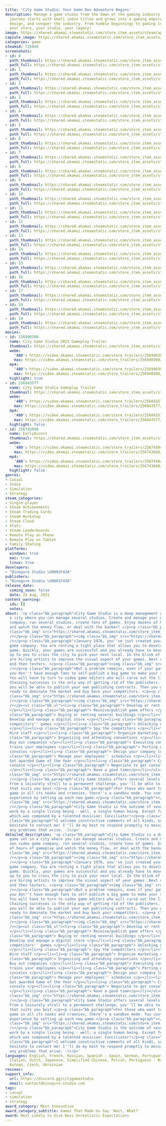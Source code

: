 ```yaml
---
title: 'City Game Studio: Your Game Dev Adventure Begins'
description: Manage a game studio from the dawn of the gaming industry in 1976. Your
  journey starts with small indie titles and grows into a gaming empire. Develop,
  design, and conquer the industry. From humble beginnings to gaming legend – it’s
  your story, your studio, your legacy!
image: https://shared.akamai.steamstatic.com/store_item_assets/steam/apps/726840/header.jpg?t=1732877106
capsule_image: https://shared.akamai.steamstatic.com/store_item_assets/steam/apps/726840/d67ca51a2e33e6fc7c7187d1ebe93e3b62457e10/capsule_231x87.jpg?t=1732877106
categories: game
steamid: 726840
screenshots:
- id: 0
  path_thumbnail: https://shared.akamai.steamstatic.com/store_item_assets/steam/apps/726840/ss_f6e35ebe69dcce66f042e58c03b4364fe0629226.600x338.jpg?t=1732877106
  path_full: https://shared.akamai.steamstatic.com/store_item_assets/steam/apps/726840/ss_f6e35ebe69dcce66f042e58c03b4364fe0629226.1920x1080.jpg?t=1732877106
- id: 1
  path_thumbnail: https://shared.akamai.steamstatic.com/store_item_assets/steam/apps/726840/ss_ca3bae42c03d23aef21a4f6d32c942cf44529bca.600x338.jpg?t=1732877106
  path_full: https://shared.akamai.steamstatic.com/store_item_assets/steam/apps/726840/ss_ca3bae42c03d23aef21a4f6d32c942cf44529bca.1920x1080.jpg?t=1732877106
- id: 2
  path_thumbnail: https://shared.akamai.steamstatic.com/store_item_assets/steam/apps/726840/ss_7dee68d7fd2168d152ecfb01f057867a730e4ef9.600x338.jpg?t=1732877106
  path_full: https://shared.akamai.steamstatic.com/store_item_assets/steam/apps/726840/ss_7dee68d7fd2168d152ecfb01f057867a730e4ef9.1920x1080.jpg?t=1732877106
- id: 3
  path_thumbnail: https://shared.akamai.steamstatic.com/store_item_assets/steam/apps/726840/ss_d35718c290ae6a96a879684396d43c12fa4237c5.600x338.jpg?t=1732877106
  path_full: https://shared.akamai.steamstatic.com/store_item_assets/steam/apps/726840/ss_d35718c290ae6a96a879684396d43c12fa4237c5.1920x1080.jpg?t=1732877106
- id: 4
  path_thumbnail: https://shared.akamai.steamstatic.com/store_item_assets/steam/apps/726840/ss_7f1e2b3d1e66d7d9493f370b7bff4c0913d918f7.600x338.jpg?t=1732877106
  path_full: https://shared.akamai.steamstatic.com/store_item_assets/steam/apps/726840/ss_7f1e2b3d1e66d7d9493f370b7bff4c0913d918f7.1920x1080.jpg?t=1732877106
- id: 5
  path_thumbnail: https://shared.akamai.steamstatic.com/store_item_assets/steam/apps/726840/ss_ef94171eed7f2d7b06c4e13b7efc2c6379b986e1.600x338.jpg?t=1732877106
  path_full: https://shared.akamai.steamstatic.com/store_item_assets/steam/apps/726840/ss_ef94171eed7f2d7b06c4e13b7efc2c6379b986e1.1920x1080.jpg?t=1732877106
- id: 6
  path_thumbnail: https://shared.akamai.steamstatic.com/store_item_assets/steam/apps/726840/ss_630cd2104332cb715efd08b3219746c8f1a93e7c.600x338.jpg?t=1732877106
  path_full: https://shared.akamai.steamstatic.com/store_item_assets/steam/apps/726840/ss_630cd2104332cb715efd08b3219746c8f1a93e7c.1920x1080.jpg?t=1732877106
- id: 7
  path_thumbnail: https://shared.akamai.steamstatic.com/store_item_assets/steam/apps/726840/ss_1aab46954a5bc430afe012952e0fc155b79fedef.600x338.jpg?t=1732877106
  path_full: https://shared.akamai.steamstatic.com/store_item_assets/steam/apps/726840/ss_1aab46954a5bc430afe012952e0fc155b79fedef.1920x1080.jpg?t=1732877106
- id: 8
  path_thumbnail: https://shared.akamai.steamstatic.com/store_item_assets/steam/apps/726840/ss_c3448fe95d2980f7bd734dec097d3c3705852ebc.600x338.jpg?t=1732877106
  path_full: https://shared.akamai.steamstatic.com/store_item_assets/steam/apps/726840/ss_c3448fe95d2980f7bd734dec097d3c3705852ebc.1920x1080.jpg?t=1732877106
- id: 9
  path_thumbnail: https://shared.akamai.steamstatic.com/store_item_assets/steam/apps/726840/ss_ef74efadd6a5382c9086de9e9a08815ccbd0fb0d.600x338.jpg?t=1732877106
  path_full: https://shared.akamai.steamstatic.com/store_item_assets/steam/apps/726840/ss_ef74efadd6a5382c9086de9e9a08815ccbd0fb0d.1920x1080.jpg?t=1732877106
- id: 10
  path_thumbnail: https://shared.akamai.steamstatic.com/store_item_assets/steam/apps/726840/ss_5293f367bd079f5cce0dc60639d019704c2e2d0b.600x338.jpg?t=1732877106
  path_full: https://shared.akamai.steamstatic.com/store_item_assets/steam/apps/726840/ss_5293f367bd079f5cce0dc60639d019704c2e2d0b.1920x1080.jpg?t=1732877106
- id: 11
  path_thumbnail: https://shared.akamai.steamstatic.com/store_item_assets/steam/apps/726840/ss_365a8c91d06194ec61a85c2a52f8316ac05e2af8.600x338.jpg?t=1732877106
  path_full: https://shared.akamai.steamstatic.com/store_item_assets/steam/apps/726840/ss_365a8c91d06194ec61a85c2a52f8316ac05e2af8.1920x1080.jpg?t=1732877106
- id: 12
  path_thumbnail: https://shared.akamai.steamstatic.com/store_item_assets/steam/apps/726840/ss_e8ddb5686961c907e8e44f55f7398bc6702326ee.600x338.jpg?t=1732877106
  path_full: https://shared.akamai.steamstatic.com/store_item_assets/steam/apps/726840/ss_e8ddb5686961c907e8e44f55f7398bc6702326ee.1920x1080.jpg?t=1732877106
- id: 13
  path_thumbnail: https://shared.akamai.steamstatic.com/store_item_assets/steam/apps/726840/ss_f2cea6465066357b48704cbf7b47f6dc8b517219.600x338.jpg?t=1732877106
  path_full: https://shared.akamai.steamstatic.com/store_item_assets/steam/apps/726840/ss_f2cea6465066357b48704cbf7b47f6dc8b517219.1920x1080.jpg?t=1732877106
- id: 14
  path_thumbnail: https://shared.akamai.steamstatic.com/store_item_assets/steam/apps/726840/ss_840d3aa10bba5d8dedaaa4176559fd5a26462fdc.600x338.jpg?t=1732877106
  path_full: https://shared.akamai.steamstatic.com/store_item_assets/steam/apps/726840/ss_840d3aa10bba5d8dedaaa4176559fd5a26462fdc.1920x1080.jpg?t=1732877106
- id: 15
  path_thumbnail: https://shared.akamai.steamstatic.com/store_item_assets/steam/apps/726840/ss_fab16f0a2775aae4044e0226d2e0916c0234fdac.600x338.jpg?t=1732877106
  path_full: https://shared.akamai.steamstatic.com/store_item_assets/steam/apps/726840/ss_fab16f0a2775aae4044e0226d2e0916c0234fdac.1920x1080.jpg?t=1732877106
- id: 16
  path_thumbnail: https://shared.akamai.steamstatic.com/store_item_assets/steam/apps/726840/ss_321da79b484d48589850a89212d4efa82333f4f7.600x338.jpg?t=1732877106
  path_full: https://shared.akamai.steamstatic.com/store_item_assets/steam/apps/726840/ss_321da79b484d48589850a89212d4efa82333f4f7.1920x1080.jpg?t=1732877106
- id: 17
  path_thumbnail: https://shared.akamai.steamstatic.com/store_item_assets/steam/apps/726840/ss_41634d36ae4b4e27707643c07ad19220f23f938b.600x338.jpg?t=1732877106
  path_full: https://shared.akamai.steamstatic.com/store_item_assets/steam/apps/726840/ss_41634d36ae4b4e27707643c07ad19220f23f938b.1920x1080.jpg?t=1732877106
- id: 18
  path_thumbnail: https://shared.akamai.steamstatic.com/store_item_assets/steam/apps/726840/ss_c15bcb22c05c8619d0d4bbdcce379be7ead84c22.600x338.jpg?t=1732877106
  path_full: https://shared.akamai.steamstatic.com/store_item_assets/steam/apps/726840/ss_c15bcb22c05c8619d0d4bbdcce379be7ead84c22.1920x1080.jpg?t=1732877106
- id: 19
  path_thumbnail: https://shared.akamai.steamstatic.com/store_item_assets/steam/apps/726840/ss_cb88741f15dfff025d6267316894eed2c71dfe43.600x338.jpg?t=1732877106
  path_full: https://shared.akamai.steamstatic.com/store_item_assets/steam/apps/726840/ss_cb88741f15dfff025d6267316894eed2c71dfe43.1920x1080.jpg?t=1732877106
movies:
- id: 256940308
  name: City Game Studio 2023 Gameplay Trailer
  thumbnail: https://shared.akamai.steamstatic.com/store_item_assets/steam/apps/256940308/movie.293x165.jpg?t=1709053131
  webm:
    '480': https://video.akamai.steamstatic.com/store_trailers/256940308/movie480_vp9.webm?t=1709053131
    max: https://video.akamai.steamstatic.com/store_trailers/256940308/movie_max_vp9.webm?t=1709053131
  mp4:
    '480': https://video.akamai.steamstatic.com/store_trailers/256940308/movie480.mp4?t=1709053131
    max: https://video.akamai.steamstatic.com/store_trailers/256940308/movie_max.mp4?t=1709053131
  highlight: true
- id: 256843577
  name: City Game Studio Gameplay Trailer
  thumbnail: https://shared.akamai.steamstatic.com/store_item_assets/steam/apps/256843577/movie.293x165.jpg?t=1709053135
  webm:
    '480': https://video.akamai.steamstatic.com/store_trailers/256843577/movie480_vp9.webm?t=1709053135
    max: https://video.akamai.steamstatic.com/store_trailers/256843577/movie_max_vp9.webm?t=1709053135
  mp4:
    '480': https://video.akamai.steamstatic.com/store_trailers/256843577/movie480.mp4?t=1709053135
    max: https://video.akamai.steamstatic.com/store_trailers/256843577/movie_max.mp4?t=1709053135
  highlight: false
- id: 256743048
  name: EarlyAccess
  thumbnail: https://shared.akamai.steamstatic.com/store_item_assets/steam/apps/256743048/movie.293x165.jpg?t=1709053139
  webm:
    '480': https://video.akamai.steamstatic.com/store_trailers/256743048/movie480.webm?t=1709053139
    max: https://video.akamai.steamstatic.com/store_trailers/256743048/movie_max.webm?t=1709053139
  mp4:
    '480': https://video.akamai.steamstatic.com/store_trailers/256743048/movie480.mp4?t=1709053139
    max: https://video.akamai.steamstatic.com/store_trailers/256743048/movie_max.mp4?t=1709053139
  highlight: false
genres:
- Casual
- Indie
- Simulation
- Strategy
steam_categories:
- Single-player
- Steam Achievements
- Steam Trading Cards
- Steam Workshop
- Steam Cloud
- Stats
- Steam Leaderboards
- Remote Play on Phone
- Remote Play on Tablet
- Family Sharing
platforms:
  windows: true
  mac: true
  linux: true
developers:
- "Binogure Studio \U0001F43A"
publishers:
- "Binogure Studio \U0001F43A"
release_date:
  coming_soon: false
  date: 24 Aug, 2021
content_warning:
  ids: []
  notes:
about: '<p class="bb_paragraph">City Game Studio is a deep management game set in
  a city where you can manage several studios. Create and manage your own video game
  company, run several studios, create tons of games. Enjoy dozens of hours of gameplay
  and watch the money flow, or deal with the banker! </p><p class="bb_paragraph"><img
  class="bb_img" src="https://shared.akamai.steamstatic.com/store_item_assets/steam/apps/726840/extras/map-rounded.gif?t=1732877106"
  /></p><p class="bb_paragraph"><img class="bb_img" src="https://shared.akamai.steamstatic.com/store_item_assets/steam/apps/726840/extras/gameplay-616x96.png?t=1732877106"
  /></p><p class="bb_paragraph">January 1976, you''ve just created your own video
  game company. You are renting a tight place that allows you to develop your first
  game. Quickly, your games are successful and you already have to move, but it is
  up to you to cross the city to pick your next local. In the blink of an eye you
  are hiring artists to improve the visual aspect of your games. Next came developers
  and then testers. </p><p class="bb_paragraph"><img class="bb_img" src="https://shared.akamai.steamstatic.com/store_item_assets/steam/apps/726840/extras/create-game-rounded.gif?t=1732877106"
  /></p><p class="bb_paragraph">But a problem remains, even if your games are brilliant,
  you don''t have enough fans to self-publish a big game to make your studio profitable.
  You will have to turn to video game editors who will carve out the lion''s share.
  Chaining successes is the only way of getting rid of the publishers. Furthermore
  you will be able to publish your own publishing contracts. Then you will then be
  ready to dominate the market and buy back your competitors. </p><p class="bb_paragraph"><img
  class="bb_img" src="https://shared.akamai.steamstatic.com/store_item_assets/steam/apps/726840/extras/create-engine-rounded.gif?t=1732877106"
  /></p><p class="bb_paragraph"><img class="bb_img" src="https://shared.akamai.steamstatic.com/store_item_assets/steam/apps/726840/extras/features-616x96.png?t=1732877106"
  /></p><ul class="bb_ul"><li><p class="bb_paragraph"> Develop or rent game engines
  </p></li><li><p class="bb_paragraph"> Receive/publish game offers </p></li><li><p
  class="bb_paragraph"> Buying or renting several buildings </p></li><li><p class="bb_paragraph">
  Develop and manage a digital store </p></li><li><p class="bb_paragraph"> Cracking
  competitors'' games </p></li><li><p class="bb_paragraph"> Unlocking new game genres
  </p></li><li><p class="bb_paragraph"> Spy the competitors </p></li><li><p class="bb_paragraph">
  Hire staff </p></li><li><p class="bb_paragraph"> Organize marketing campaigns </p></li><li><p
  class="bb_paragraph"> Organizing and attending conventions </p></li><li><p class="bb_paragraph">
  Buy out companies </p></li><li><p class="bb_paragraph"> Executing contracts that
  trains your employees </p></li><li><p class="bb_paragraph"> Porting games to several
  consoles </p></li><li><p class="bb_paragraph"> Design your company logo </p></li><li><p
  class="bb_paragraph"> Manage your employees'' schedules </p></li><li><p class="bb_paragraph">
  Get awarded Game of the Year </p></li><li><p class="bb_paragraph"> Create your own
  console </p></li><li><p class="bb_paragraph"> Negociate to get consoles'' licenses
  </p></li><li><p class="bb_paragraph"> Have a good time</p></li></ul><p class="bb_paragraph"><img
  class="bb_img" src="https://shared.akamai.steamstatic.com/store_item_assets/steam/apps/726840/extras/game-modes-616x96.png?t=1732877106"
  /></p><p class="bb_paragraph">City Game Studio offers several levels of difficulty.
  From a leisurely stroll to a permanent challenge, you''ll be able to find the difficulty
  that suits you best.</p><p class="bb_paragraph">For those who want to explore the
  game in all its nooks and crannies, there''s a sandbox mode. You control your gaming
  experience by setting up each new game.</p><p class="bb_paragraph"></p><p class="bb_paragraph"><img
  class="bb_img" src="https://shared.akamai.steamstatic.com/store_item_assets/steam/apps/726840/extras/development-team-616x96.png?t=1732877106"
  /></p><p class="bb_paragraph">City Game Studio is the outcome of several years''
  work by a single living being - well, a single human being. Except for the soundtrack,
  which was composed by a talented musician: Conciliator!</p><p class="bb_paragraph"></p><p
  class="bb_paragraph">I welcome constructive comments of all kinds, so please don''t
  hesitate to contact me! I''ll do my best to respond promptly to messages and solve
  any problems that arise. :)</p>'
detailed_description: '<p class="bb_paragraph">City Game Studio is a deep management
  game set in a city where you can manage several studios. Create and manage your
  own video game company, run several studios, create tons of games. Enjoy dozens
  of hours of gameplay and watch the money flow, or deal with the banker! </p><p class="bb_paragraph"><img
  class="bb_img" src="https://shared.akamai.steamstatic.com/store_item_assets/steam/apps/726840/extras/map-rounded.gif?t=1732877106"
  /></p><p class="bb_paragraph"><img class="bb_img" src="https://shared.akamai.steamstatic.com/store_item_assets/steam/apps/726840/extras/gameplay-616x96.png?t=1732877106"
  /></p><p class="bb_paragraph">January 1976, you''ve just created your own video
  game company. You are renting a tight place that allows you to develop your first
  game. Quickly, your games are successful and you already have to move, but it is
  up to you to cross the city to pick your next local. In the blink of an eye you
  are hiring artists to improve the visual aspect of your games. Next came developers
  and then testers. </p><p class="bb_paragraph"><img class="bb_img" src="https://shared.akamai.steamstatic.com/store_item_assets/steam/apps/726840/extras/create-game-rounded.gif?t=1732877106"
  /></p><p class="bb_paragraph">But a problem remains, even if your games are brilliant,
  you don''t have enough fans to self-publish a big game to make your studio profitable.
  You will have to turn to video game editors who will carve out the lion''s share.
  Chaining successes is the only way of getting rid of the publishers. Furthermore
  you will be able to publish your own publishing contracts. Then you will then be
  ready to dominate the market and buy back your competitors. </p><p class="bb_paragraph"><img
  class="bb_img" src="https://shared.akamai.steamstatic.com/store_item_assets/steam/apps/726840/extras/create-engine-rounded.gif?t=1732877106"
  /></p><p class="bb_paragraph"><img class="bb_img" src="https://shared.akamai.steamstatic.com/store_item_assets/steam/apps/726840/extras/features-616x96.png?t=1732877106"
  /></p><ul class="bb_ul"><li><p class="bb_paragraph"> Develop or rent game engines
  </p></li><li><p class="bb_paragraph"> Receive/publish game offers </p></li><li><p
  class="bb_paragraph"> Buying or renting several buildings </p></li><li><p class="bb_paragraph">
  Develop and manage a digital store </p></li><li><p class="bb_paragraph"> Cracking
  competitors'' games </p></li><li><p class="bb_paragraph"> Unlocking new game genres
  </p></li><li><p class="bb_paragraph"> Spy the competitors </p></li><li><p class="bb_paragraph">
  Hire staff </p></li><li><p class="bb_paragraph"> Organize marketing campaigns </p></li><li><p
  class="bb_paragraph"> Organizing and attending conventions </p></li><li><p class="bb_paragraph">
  Buy out companies </p></li><li><p class="bb_paragraph"> Executing contracts that
  trains your employees </p></li><li><p class="bb_paragraph"> Porting games to several
  consoles </p></li><li><p class="bb_paragraph"> Design your company logo </p></li><li><p
  class="bb_paragraph"> Manage your employees'' schedules </p></li><li><p class="bb_paragraph">
  Get awarded Game of the Year </p></li><li><p class="bb_paragraph"> Create your own
  console </p></li><li><p class="bb_paragraph"> Negociate to get consoles'' licenses
  </p></li><li><p class="bb_paragraph"> Have a good time</p></li></ul><p class="bb_paragraph"><img
  class="bb_img" src="https://shared.akamai.steamstatic.com/store_item_assets/steam/apps/726840/extras/game-modes-616x96.png?t=1732877106"
  /></p><p class="bb_paragraph">City Game Studio offers several levels of difficulty.
  From a leisurely stroll to a permanent challenge, you''ll be able to find the difficulty
  that suits you best.</p><p class="bb_paragraph">For those who want to explore the
  game in all its nooks and crannies, there''s a sandbox mode. You control your gaming
  experience by setting up each new game.</p><p class="bb_paragraph"></p><p class="bb_paragraph"><img
  class="bb_img" src="https://shared.akamai.steamstatic.com/store_item_assets/steam/apps/726840/extras/development-team-616x96.png?t=1732877106"
  /></p><p class="bb_paragraph">City Game Studio is the outcome of several years''
  work by a single living being - well, a single human being. Except for the soundtrack,
  which was composed by a talented musician: Conciliator!</p><p class="bb_paragraph"></p><p
  class="bb_paragraph">I welcome constructive comments of all kinds, so please don''t
  hesitate to contact me! I''ll do my best to respond promptly to messages and solve
  any problems that arise. :)</p>'
languages: English, French, Russian, Spanish - Spain, German, Portuguese - Portugal,
  Italian, Dutch, Japanese, Simplified Chinese, Polish, Portuguese - Brazil, Turkish,
  Korean, Czech, Ukrainian
reviews:
support_info:
  url: https://discord.gg/citygamestudio
  email: contact@binogure-studio.com
tags:
- casual
- simulation
- strategy
award_category: Most Innovative
award_category_subtitle: Games That Made Us Say 'Wait, What?'
award: Most Likely to Give Devs Unrealistic Expectations
---
```



